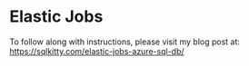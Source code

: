 # Elastic Jobs

To follow along with instructions, please visit my blog post at: https://sqlkitty.com/elastic-jobs-azure-sql-db/
